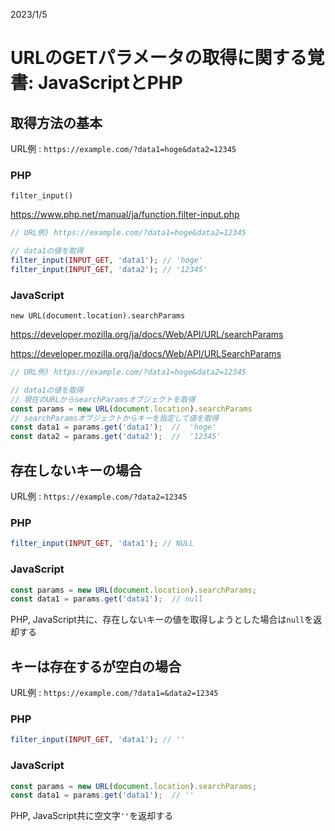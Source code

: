 2023/1/5

# URLのGETパラメータの取得に関する覚書: JavaScriptとPHP

## 取得方法の基本

URL例 : `https://example.com/?data1=hoge&data2=12345`

### PHP
`filter_input()`

https://www.php.net/manual/ja/function.filter-input.php

```php
// URL例) https://example.com/?data1=hoge&data2=12345

// data1の値を取得
filter_input(INPUT_GET, 'data1'); // 'hoge'
filter_input(INPUT_GET, 'data2'); // '12345'
```

### JavaScript
`new URL(document.location).searchParams`

https://developer.mozilla.org/ja/docs/Web/API/URL/searchParams

https://developer.mozilla.org/ja/docs/Web/API/URLSearchParams

```javascript
// URL例) https://example.com/?data1=hoge&data2=12345

// data1の値を取得
// 現在のURLからsearchParamsオブジェクトを取得
const params = new URL(document.location).searchParams
// searchParamsオブジェクトからキーを指定して値を取得
const data1 = params.get('data1');  //  'hoge'
const data2 = params.get('data2');  //  '12345'

```

## 存在しないキーの場合

URL例 : `https://example.com/?data2=12345`

### PHP
```php
filter_input(INPUT_GET, 'data1'); // NULL
```

### JavaScript
```javascript
const params = new URL(document.location).searchParams;
const data1 = params.get('data1');  // null
```

PHP, JavaScript共に、存在しないキーの値を取得しようとした場合は`null`を返却する

## キーは存在するが空白の場合

URL例 : `https://example.com/?data1=&data2=12345`

### PHP
```php
filter_input(INPUT_GET, 'data1'); // ''
```

### JavaScript
```javascript
const params = new URL(document.location).searchParams;
const data1 = params.get('data1');  // ''
```
PHP, JavaScript共に空文字`''`を返却する


